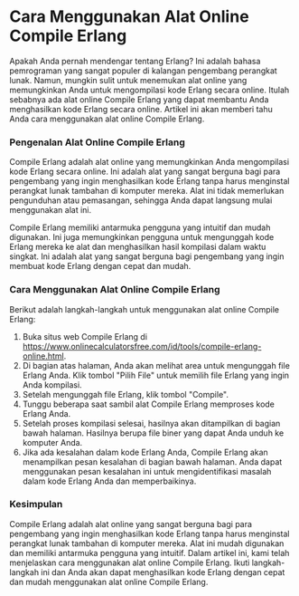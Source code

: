 Cara Menggunakan Alat Online Compile Erlang
===========================================

Apakah Anda pernah mendengar tentang Erlang? Ini adalah bahasa pemrograman yang sangat populer di kalangan pengembang perangkat lunak. Namun, mungkin sulit untuk menemukan alat online yang memungkinkan Anda untuk mengompilasi kode Erlang secara online. Itulah sebabnya ada alat online Compile Erlang yang dapat membantu Anda menghasilkan kode Erlang secara online. Artikel ini akan memberi tahu Anda cara menggunakan alat online Compile Erlang.

### Pengenalan Alat Online Compile Erlang

Compile Erlang adalah alat online yang memungkinkan Anda mengompilasi kode Erlang secara online. Ini adalah alat yang sangat berguna bagi para pengembang yang ingin menghasilkan kode Erlang tanpa harus menginstal perangkat lunak tambahan di komputer mereka. Alat ini tidak memerlukan pengunduhan atau pemasangan, sehingga Anda dapat langsung mulai menggunakan alat ini.

Compile Erlang memiliki antarmuka pengguna yang intuitif dan mudah digunakan. Ini juga memungkinkan pengguna untuk mengunggah kode Erlang mereka ke alat dan menghasilkan hasil kompilasi dalam waktu singkat. Ini adalah alat yang sangat berguna bagi pengembang yang ingin membuat kode Erlang dengan cepat dan mudah.

### Cara Menggunakan Alat Online Compile Erlang

Berikut adalah langkah-langkah untuk menggunakan alat online Compile Erlang:

1. Buka situs web Compile Erlang di <https://www.onlinecalculatorsfree.com/id/tools/compile-erlang-online.html>.
2. Di bagian atas halaman, Anda akan melihat area untuk mengunggah file Erlang Anda. Klik tombol "Pilih File" untuk memilih file Erlang yang ingin Anda kompilasi.
3. Setelah mengunggah file Erlang, klik tombol "Compile".
4. Tunggu beberapa saat sambil alat Compile Erlang memproses kode Erlang Anda.
5. Setelah proses kompilasi selesai, hasilnya akan ditampilkan di bagian bawah halaman. Hasilnya berupa file biner yang dapat Anda unduh ke komputer Anda.
6. Jika ada kesalahan dalam kode Erlang Anda, Compile Erlang akan menampilkan pesan kesalahan di bagian bawah halaman. Anda dapat menggunakan pesan kesalahan ini untuk mengidentifikasi masalah dalam kode Erlang Anda dan memperbaikinya.

### Kesimpulan

Compile Erlang adalah alat online yang sangat berguna bagi para pengembang yang ingin menghasilkan kode Erlang tanpa harus menginstal perangkat lunak tambahan di komputer mereka. Alat ini mudah digunakan dan memiliki antarmuka pengguna yang intuitif. Dalam artikel ini, kami telah menjelaskan cara menggunakan alat online Compile Erlang. Ikuti langkah-langkah ini dan Anda akan dapat menghasilkan kode Erlang dengan cepat dan mudah menggunakan alat online Compile Erlang.